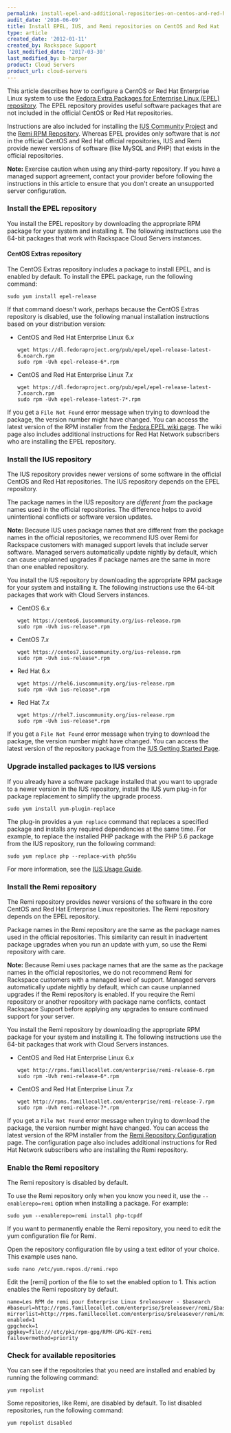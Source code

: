 ```yaml
---
permalink: install-epel-and-additional-repositories-on-centos-and-red-hat/
audit_date: '2016-06-09'
title: Install EPEL, IUS, and Remi repositories on CentOS and Red Hat
type: article
created_date: '2012-01-11'
created_by: Rackspace Support
last_modified_date: '2017-03-30'
last_modified_by: b-harper
product: Cloud Servers
product_url: cloud-servers
---
```


This article describes how to configure a CentOS or Red Hat Enterprise
Linux system to use the [Fedora Extra Packages for Enterprise Linux (EPEL) repository](https://fedoraproject.org/wiki/EPEL). The EPEL
repository provides useful software packages that are not included in
the official CentOS or Red Hat repositories.

Instructions are also included for installing the [IUS Community Project](https://ius.io/) and the [Remi RPM Repository](http://rpms.famillecollet.com/). Whereas EPEL provides
only software that is *not* in the official CentOS and Red Hat official repositories, IUS and Remi provide newer versions of software (like MySQL and PHP) that exists in the official repositories.

**Note:** Exercise caution when using any third-party repository. If you
have a managed support agreement, contact your provider before following
the instructions in this article to ensure that you don't create an
unsupported server configuration.

### Install the EPEL repository

You install the EPEL repository by downloading the appropriate RPM
package for your system and installing it. The following instructions use the 64-bit packages that work with Rackspace Cloud Servers instances.

#### CentOS Extras repository

The CentOS Extras repository includes a package to install EPEL, and is
enabled by default. To install the EPEL package, run the following
command:

    sudo yum install epel-release

If that command doesn't work, perhaps because the CentOS Extras
repository is disabled, use the following manual installation instructions based on your distribution version:

-  CentOS and Red Hat Enterprise Linux 6.*x*

       wget https://dl.fedoraproject.org/pub/epel/epel-release-latest-6.noarch.rpm
       sudo rpm -Uvh epel-release-6*.rpm

-  CentOS and Red Hat Enterprise Linux 7.*x*

       wget https://dl.fedoraproject.org/pub/epel/epel-release-latest-7.noarch.rpm
       sudo rpm -Uvh epel-release-latest-7*.rpm

If you get a `File Not Found` error message when trying to download the
package, the version number might have changed. You can access the
latest version of the RPM installer from the [Fedora EPEL wiki page](https://fedoraproject.org/wiki/EPEL). The wiki page also includes additional instructions for Red Hat Network subscribers who are
installing the EPEL repository.

### Install the IUS repository

The IUS repository provides newer versions of some software in the
official CentOS and Red Hat repositories. The IUS repository depends on
the EPEL repository.

The package names in the IUS repository are *different from* the package
names used in the official repositories.  The difference helps to avoid
unintentional conflicts or software version updates.

**Note:** Because IUS uses package names that are different from the
package names in the official repositories, we recommend IUS over Remi
for Rackspace customers with managed support levels that include server
software. Managed servers automatically update nightly by default, which
can cause unplanned upgrades if package names are the same in more than
one enabled repository.

You install the IUS repository by downloading the appropriate
RPM package for your system and installing it. The following
instructions use the 64-bit packages that work with Cloud Servers
instances.

-  CentOS 6.*x*

       wget https://centos6.iuscommunity.org/ius-release.rpm
       sudo rpm -Uvh ius-release*.rpm

-  CentOS 7.*x*

       wget https://centos7.iuscommunity.org/ius-release.rpm
       sudo rpm -Uvh ius-release*.rpm

-  Red Hat 6.*x*

       wget https://rhel6.iuscommunity.org/ius-release.rpm
       sudo rpm -Uvh ius-release*.rpm

-  Red Hat 7.*x*

       wget https://rhel7.iuscommunity.org/ius-release.rpm
       sudo rpm -Uvh ius-release*.rpm

If you get a `File Not Found` error message when trying to download the
package, the version number might have changed. You can access the latest
version of the repository package from the [IUS Getting Started Page](https://ius.io/GettingStarted/).

### Upgrade installed packages to IUS versions

If you already have a software package installed that you want to
upgrade to a newer version in the IUS repository, install the IUS yum
plug-in for package replacement to simplify the upgrade process.

    sudo yum install yum-plugin-replace

The plug-in provides a `yum replace` command that replaces a specified
package and installs any required dependencies at the same time.  For
example, to replace the installed PHP package with the PHP 5.6 package
from the IUS repository, run the following command:

    sudo yum replace php --replace-with php56u

For more information, see the [IUS Usage Guide](https://ius.io/Usage/).

### Install the Remi repository

The Remi repository provides newer versions of the software in the core
CentOS and Red Hat Enterprise Linux repositories. The Remi repository
depends on the EPEL repository.

Package names in the Remi repository are the same as the package names
used in the official repositories. This similarity can result in
inadvertent package upgrades when you run an update with yum, so use the
Remi repository with care.

**Note:** Because Remi uses package names that are the same as the
package names in the official repositories, we do not recommend Remi for
Rackspace customers with a managed level of support. Managed servers
automatically update nightly by default, which can cause unplanned
upgrades if the Remi repository is enabled. If you require the Remi
repository or another repository with package name conflicts, contact
Rackspace Support before applying any upgrades to ensure continued
support for your server.

You install the Remi repository by downloading the appropriate RPM
package for your system and installing it. The following instructions
use the 64-bit packages that work with Cloud Servers instances.

-  CentOS and Red Hat Enterprise Linux 6.*x*

       wget http://rpms.famillecollet.com/enterprise/remi-release-6.rpm
       sudo rpm -Uvh remi-release-6*.rpm

-  CentOS and Red Hat Enterprise Linux 7.*x*

       wget http://rpms.famillecollet.com/enterprise/remi-release-7.rpm
       sudo rpm -Uvh remi-release-7*.rpm

If you get a `File Not Found` error message when trying to download the
package, the version number might have changed. You can access the
latest version of the RPM installer from the [Remi Repository Configuration](http://blog.remirepo.net/pages/Config-en) page. The
configuration page also includes additional instructions for Red Hat
Network subscribers who are installing the Remi repository.

### Enable the Remi repository

The Remi repository is disabled by default.

To use the Remi repository only when you know you need it, use the
`--enablerepo=remi` option when installing a package. For example:

    sudo yum --enablerepo=remi install php-tcpdf

If you want to permanently enable the Remi repository, you need to edit
the yum configuration file for Remi.

Open the repository configuration file by using a text editor of your
choice. This example uses nano.

    sudo nano /etc/yum.repos.d/remi.repo

Edit the [remi] portion of the file to set the enabled option to 1. This action enables the Remi repository by default.

    name=Les RPM de remi pour Enterprise Linux $releasever - $basearch
    #baseurl=http://rpms.famillecollet.com/enterprise/$releasever/remi/$basearch/
    mirrorlist=http://rpms.famillecollet.com/enterprise/$releasever/remi/mirror
    enabled=1
    gpgcheck=1
    gpgkey=file:///etc/pki/rpm-gpg/RPM-GPG-KEY-remi
    failovermethod=priority

### Check for available repositories

You can see if the repositories that you need are installed and enabled
by running the following command:

    yum repolist

Some repositories, like Remi, are disabled by default. To list disabled
repositories, run the following command:

    yum repolist disabled
